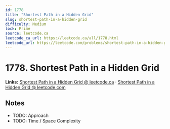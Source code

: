 ```yaml
--- 
id: 1778
title: "Shortest Path in a Hidden Grid"
slug: shortest-path-in-a-hidden-grid
difficulty: Medium
lock: Prime
source: leetcode.ca
leetcode_ca_url: https://leetcode.ca/all/1778.html
leetcode_url: https://leetcode.com/problems/shortest-path-in-a-hidden-grid/
---
```


# 1778. Shortest Path in a Hidden Grid

**Links:** [Shortest Path in a Hidden Grid @ leetcode.ca](https://leetcode.ca/all/1778.html) · [Shortest Path in a Hidden Grid @ leetcode.com](https://leetcode.com/problems/shortest-path-in-a-hidden-grid/)

## Notes
- TODO: Approach
- TODO: Time / Space Complexity
